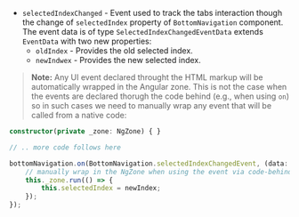 - `selectedIndexChanged` - Event used to track the tabs interaction though the change of `selectedIndex` property of `BottomNavigation` component. The event data is of type `SelectedIndexChangedEventData` extends `EventData` with two new properties:
    - `oldIndex` - Provides the old selected index.
    - `newIndwex` - Provides the new selected index.

<snippet id='bottom-navigation-events-ng'/>

> **Note:** Any UI event declared throught the HTML markup will be automatically wrapped in the Angular zone. This is not the case when the events are declared thorugh the code behind (e.g., when using `on`) so in such cases we need to manually wrap any event that will be called from a native code:
```TypeScript
constructor(private _zone: NgZone) { }

// .. more code follows here

bottomNavigation.on(BottomNavigation.selectedIndexChangedEvent, (data: SelectedIndexChangedEventData) => {
    // manually wrap in the NgZone when using the event via code-behind
    this._zone.run(() => {
        this.selectedIndex = newIndex;
    });
});
```